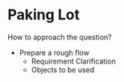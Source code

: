 # Paking Lot

How to approach the question?
- Prepare a rough flow
    - Requirement Clarification
    - Objects to be used
    
